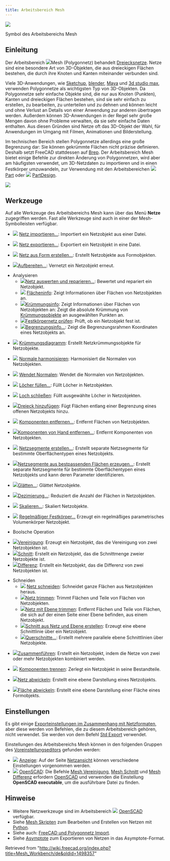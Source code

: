 ```yaml
---
title: Arbeitsbereich Mesh
---
```


![](/src/assets/images/Workbench_Mesh.svg)

Symbol des Arbeitsbereichs Mesh

## Einleitung

Der Arbeitsbereich ![](/src/assets/images/Workbench_Mesh.svg)Mesh (Polygonnetz) behandelt [Dreiecksnetze](http://en.wikipedia.org/wiki/Triangle_mesh). Netze sind eine besondere Art von 3D-Objekten, die aus dreieckigen Flächen bestehen, die durch ihre Knoten und Kanten miteinander verbunden sind.

Viele 3D-Anwendungen, wie [Sketchup](http://de.wikipedia.org/wiki/SketchUp_%28Software%29), [blender](http://de.wikipedia.org/wiki/Blender_%28Software%29), [Maya](http://de.wikipedia.org/wiki/Maya_%28Software%29) und [3d studio max](http://de.wikipedia.org/wiki/3D-Studio_MAX), verwenden Polygonnetze als wichtigsten Typ von 3D-Objekten. Da Polygonnetze sehr einfache Objekte sind, die nur aus Knoten (Punkten), Kanten und dreieckigen Flächen bestehen, sind sie sehr einfach zu erstellen, zu bearbeiten, zu unterteilen und zu dehnen und können leicht und ohne Verlust an Details von einer Anwendung zur anderen übertragen werden. Außerdem können 3D-Anwendungen in der Regel sehr große Mengen davon ohne Probleme verwalten, da sie sehr einfache Daten enthalten. Aus diesen Gründen sind Netze oft das 3D-Objekt der Wahl, für Anwendungen im Umgang mit Filmen, Animationen und Bilderstellung.

Im technischen Bereich stellen Polygonnetze allerdings eine große Begrenzung dar: Sie können gekrümmte Flächen nicht präzise definieren. Deshalb setzt FreeCAD stattdessen auf [Brep](http://en.wikipedia.org/wiki/Boundary_representation "wikipedia:Boundary representation"). Der Arbeitsbereich Mesh bietet einige Befehle zur direkten Änderung von Polygonnetzen, wird aber am häufigsten verwendet, um 3D-Netzdaten zu importieren und in einen Festkörper umzuwandeln, zur Verwendung mit den Arbeitsbereichen ![](/src/assets/images/Workbench_Part.svg) [Part](/Part_Workbench/de "Part Workbench/de") oder ![](/src/assets/images/Workbench_PartDesign.svg) [PartDesign](/PartDesign_Workbench/de "PartDesign Workbench/de").

![](/src/assets/images/Mesh_example.jpg)

## Werkzeuge

Auf alle Werkzeuge des Arbeitsbereichs Mesh kann über das Menü **Netze** zugegriffen werden. Fast alle Werkzeuge sind auch in einer der Mesh-Symbolleisten verfügbar.

- ![](/src/assets/images/Mesh_Import.svg) [Netz importieren...](/Mesh_Import/de "Mesh Import/de"): Importiert ein Netzobjekt aus einer Datei.

- ![](/src/assets/images/Mesh_Export.svg) [Netz exportieren...](/Mesh_Export/de "Mesh Export/de"): Exportiert ein Netzobjekt in eine Datei.

- ![](/src/assets/images/Mesh_FromPartShape.svg) [Netz aus Form erstellen...](/Mesh_FromPartShape/de "Mesh FromPartShape/de"): Erstellt Netzobjekte aus Formobjekten.

- ![](/src/assets/images/Mesh_RemeshGmsh.svg)[Aufbereiten...](/Mesh_RemeshGmsh/de "Mesh RemeshGmsh/de"): Vernetzt ein Netzobjekt erneut.

* Analysieren
  - ![](/src/assets/images/Mesh_Evaluation.svg)[Netz auswerten und reparieren...](/Mesh_Evaluation/de "Mesh Evaluation/de"): Bewertet und repariert ein Netzobjekt.
  - ![](/src/assets/images/Mesh_EvaluateFacet.svg) [Flächeninfo](/Mesh_EvaluateFacet/de "Mesh EvaluateFacet/de"): Zeigt Informationen über Flächen von Netzobjekten an.
  - ![](/src/assets/images/Mesh_CurvatureInfo.svg)[Krümmungsinfo](/Mesh_CurvatureInfo/de "Mesh CurvatureInfo/de"): Zeigt Informationen über Flächen von Netzobjekten an: Zeigt die absolute Krümmung von [Krümmungsobjekte](/Mesh_VertexCurvature/de "Mesh VertexCurvature/de") an ausgewählten Punkten an.
  - ![](/src/assets/images/Mesh_EvaluateSolid.svg)[Festkörpernetz prüfen](/Mesh_EvaluateSolid/de "Mesh EvaluateSolid/de"): Prüft, ob ein Netzobjekt fest ist.
  - ![](/src/assets/images/Mesh_BoundingBox.svg)[Begrenzungsinfo...](/Mesh_BoundingBox/de "Mesh BoundingBox/de"): Zeigt die Begrenzungsrahmen Koordinaten eines Netzobjekts an.

- ![](/src/assets/images/Mesh_VertexCurvature.svg) [Krümmungsdiagramm](/Mesh_VertexCurvature/de "Mesh VertexCurvature/de"): Erstellt Netzkrümmungsobjekte für Netzobjekte.

- ![](/src/assets/images/Mesh_HarmonizeNormals.svg) [Normale harmonisieren](/Mesh_HarmonizeNormals/de "Mesh HarmonizeNormals/de"): Harmonisiert die Normalen von Netzobjekten.

- ![](/src/assets/images/Mesh_FlipNormals.svg) [Wendet Normalen](/Mesh_FlipNormals/de "Mesh FlipNormals/de"): Wendet die Normalen von Netzobjekten.

- ![](/src/assets/images/Mesh_FillupHoles.svg) [Löcher füllen...](/Mesh_FillupHoles/de "Mesh FillupHoles/de"): Füllt Löcher in Netzobjekten.

- ![](/src/assets/images/Mesh_FillInteractiveHole.svg) [Loch schließen](/Mesh_FillInteractiveHole/de "Mesh FillInteractiveHole/de"): Füllt ausgewählte Löcher in Netzobjekten.

- ![](/src/assets/images/Mesh_AddFacet.svg)[Dreieck hinzufügen](/Mesh_AddFacet/de "Mesh AddFacet/de"): Fügt Flächen entlang einer Begrenzung eines offenen Netzobjekts hinzu.

- ![](/src/assets/images/Mesh_RemoveComponents.svg) [Komponenten entfernen...](/Mesh_RemoveComponents/de "Mesh RemoveComponents/de"): Entfernt Flächen von Netzobjekten.

- ![](/src/assets/images/Mesh_RemoveCompByHand.svg)[Komponenten von Hand entfernen...](/Mesh_RemoveCompByHand/de "Mesh RemoveCompByHand/de"): Entfernt Komponenten von Netzobjekten.

- ![](/src/assets/images/Mesh_Segmentation.svg) [Netzsegmente erstellen...](/Mesh_Segmentation/de "Mesh Segmentation/de"): Erstellt separate Netzsegmente für bestimmte Oberflächentypen eines Netzobjekts.

- ![](/src/assets/images/Mesh_SegmentationBestFit.svg)[Netzsegmente aus bestpassenden Flächen erzeugen...](/Mesh_SegmentationBestFit/de "Mesh SegmentationBestFit/de"): Erstellt separate Netzsegmente für bestimmte Oberflächentypen eines Netzobjekts und kann deren Parameter identifizieren.

- ![](/src/assets/images/Mesh_Smoothing.svg)[Glätten...](/Mesh_Smoothing/de "Mesh Smoothing/de"): Glättet Netzobjekte.

- ![](/src/assets/images/Mesh_Decimating.svg)[Dezimierung...](/Mesh_Decimating/de "Mesh Decimating/de"): Reduziert die Anzahl der Flächen in Netzobjekten.

- ![](/src/assets/images/Mesh_Scale.svg) [Skalieren...](/Mesh_Scale/de "Mesh Scale/de"): Skaliert Netzobjekte.

- ![](/src/assets/images/Mesh_BuildRegularSolid.svg) [Regelmäßiger Festkörper...](/Mesh_BuildRegularSolid/de "Mesh BuildRegularSolid/de") Erzeugt ein regelmäßiges parametrisches Volumenkörper Netzobjekt.

* Boolsche Operation

- ![](/src/assets/images/Mesh_Union.svg)[Vereinigung](/Mesh_Union/de "Mesh Union/de"): Erzeugt ein Netzobjekt, das die Vereinigung von zwei Netzobjekten ist.
- ![](/src/assets/images/Mesh_Intersection.svg)[Schnitt](/Mesh_Intersection/de "Mesh Intersection/de"): Erstellt ein Netzobjekt, das die Schnittmenge zweier Netzobjekte ist.
- ![](/src/assets/images/Mesh_Difference.svg)[Differenz](/Mesh_Difference/de "Mesh Difference/de"): Erstellt ein Netzobjekt, das die Differenz von zwei Netzobjekten ist.

* Schneiden
  - ![](/src/assets/images/Mesh_PolyCut.svg) [Netz schneiden](/Mesh_PolyCut/de "Mesh PolyCut/de"): Schneidet ganze Flächen aus Netzobjekten heraus.
  - ![](/src/assets/images/Mesh_PolyTrim.svg)[Netz trimmen](/Mesh_PolyTrim/de "Mesh PolyTrim/de"): Trimmt Flächen und Teile von Flächen von Netzobjekten.
  - ![](/src/assets/images/Mesh_TrimByPlane.svg)[Netz mit Ebene trimmen](/Mesh_TrimByPlane/de "Mesh TrimByPlane/de"): Entfernt Flächen und Teile von Flächen, die sich auf der einen Seite einer Ebene befinden, aus einem Netzobjekt.
  - ![](/src/assets/images/Mesh_SectionByPlane.svg)[Schnitt aus Netz und Ebene erstellen](/Mesh_SectionByPlane/de "Mesh SectionByPlane/de"): Erzeugt eine ebene Schnittlinie über ein Netzobjekt.
  - ![](/src/assets/images/Mesh_CrossSections.svg)[Querschnitte...](/Mesh_CrossSections/de "Mesh CrossSections/de"): Erstellt mehrere parallele ebene Schnittlinien über Netzobjekte.

- ![](/src/assets/images/Mesh_Merge.svg)[Zusammenführen](/Mesh_Merge/de "Mesh Merge/de"): Erstellt ein Netzobjekt, indem die Netze von zwei oder mehr Netzobjekten kombiniert werden.

- ![](/src/assets/images/Mesh_SplitComponents.svg) [Komponenten trennen](/Mesh_SplitComponents/de "Mesh SplitComponents/de"): Zerlegt ein Netzobjekt in seine Bestandteile.

- ![](/src/assets/images/MeshPart_CreateFlatMesh.svg)[Netz abwickeln](/MeshPart_CreateFlatMesh/de "MeshPart CreateFlatMesh/de"): Erstellt eine ebene Darstellung eines Netzobjekts.

- ![](/src/assets/images/MeshPart_CreateFlatFace.svg)[Fläche abwickeln](/MeshPart_CreateFlatFace/de "MeshPart CreateFlatFace/de"): Erstellt eine ebene Darstellung einer Fläche eines Formobjekts.

## Einstellungen

Es gibt einige [Exporteinstellungen im Zusammenhang mit Netzformaten](/Import_Export_Preferences/de#Netzformate "Import Export Preferences/de"), aber diese werden von Befehlen, die zu diesem Arbeitsbereich gehören, nicht verwendet. Sie werden von dem Befehl [Std Export](/Std_Export/de "Std Export/de") verwendet.

Einstellungen des Arbeitsbereichs Mesh können in den folgenden Gruppen des [Voreinstellungseditors](/Preferences_Editor/de "Preferences Editor/de") gefunden werden:

- ![](/src/assets/images/Preferences-display.svg) [Anzeige](/Preferences_Editor/de#Anzeige_Einstellungen "Preferences Editor/de"): Auf der Seite [Netzansicht](/Preferences_Editor/de#Netzansicht "Preferences Editor/de") können verschiedene Einstellungen vorgenommen werden.
- ![](/src/assets/images/Preferences-openscad.svg) [OpenSCAD](/OpenSCAD_Preferences/de "OpenSCAD Preferences/de"): Die Befehle [Mesh Vereinigung](/Mesh_Union/de "Mesh Union/de"), [Mesh Schnitt](/Mesh_Intersection/de "Mesh Intersection/de") und [Mesh Differenz](/Mesh_Difference/de "Mesh Difference/de") erfordern [OpenSCAD](http://www.openscad.org/) und verwenden die Einstellung **OpenSCAD executable**, um die ausführbare Datei zu finden.

## Hinweise

- Weitere Netzwerkzeuge sind im Arbeitsbereich ![](/src/assets/images/Workbench_OpenSCAD.svg) [OpenSCAD](/OpenSCAD_Workbench/de "OpenSCAD Workbench/de") verfügbar.
- Siehe [Mesh Skripten](/Mesh_Scripting/de "Mesh Scripting/de") zum Bearbeiten und Erstellen von Netzen mit [Python](/Python/de "Python/de").
- Siehe auch: [FreeCAD und Polygonnetz Import](/FreeCAD_and_Mesh_Import/de "FreeCAD and Mesh Import/de").
- Siehe [Asymptote](/Asymptote/de "Asymptote/de") zum Exportieren von Netzen in das Asymptote-Format.

Retrieved from "<http://wiki.freecad.org/index.php?title=Mesh_Workbench/de&oldid=1498357>"
